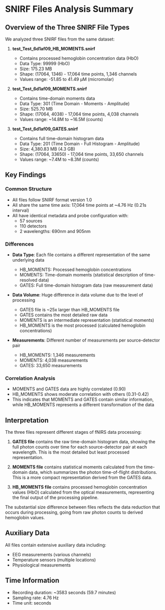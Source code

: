 # SNIRF Files Analysis Summary

## Overview of the Three SNIRF File Types

We analyzed three SNIRF files from the same dataset:

1. **test_Test_6d1af09_HB_MOMENTS.snirf**
   - Contains processed hemoglobin concentration data (HbO)
   - Data Type: 99999 (HbO)
   - Size: 175.23 MB
   - Shape: (17064, 1346) - 17,064 time points, 1,346 channels
   - Values range: -51.85 to 41.49 μM (micromolar)

2. **test_Test_6d1af09_MOMENTS.snirf**
   - Contains time-domain moments data
   - Data Type: 301 (Time Domain - Moments - Amplitude)
   - Size: 525.70 MB
   - Shape: (17064, 4038) - 17,064 time points, 4,038 channels
   - Values range: ~14.8M to ~16.5M (counts)

3. **test_Test_6d1af09_GATES.snirf**
   - Contains full time-domain histogram data
   - Data Type: 201 (Time Domain - Full Histogram - Amplitude)
   - Size: 4,380.83 MB (4.3 GB)
   - Shape: (17064, 33650) - 17,064 time points, 33,650 channels
   - Values range: ~7.4M to ~8.3M (counts)

## Key Findings

### Common Structure
- All files follow SNIRF format version 1.0
- All share the same time axis: 17,064 time points at ~4.76 Hz (0.21s interval)
- All have identical metadata and probe configuration with:
  - 57 sources
  - 110 detectors
  - 2 wavelengths: 690nm and 905nm

### Differences
- **Data Type**: Each file contains a different representation of the same underlying data
  - HB_MOMENTS: Processed hemoglobin concentrations
  - MOMENTS: Time-domain moments (statistical description of time-resolved data)
  - GATES: Full time-domain histogram data (raw measurement data)
  
- **Data Volume**: Huge difference in data volume due to the level of processing
  - GATES file is ~25x larger than HB_MOMENTS file
  - GATES contains the most detailed raw data
  - MOMENTS is an intermediate representation (statistical moments)
  - HB_MOMENTS is the most processed (calculated hemoglobin concentrations)

- **Measurements**: Different number of measurements per source-detector pair
  - HB_MOMENTS: 1,346 measurements
  - MOMENTS: 4,038 measurements
  - GATES: 33,650 measurements

### Correlation Analysis
- MOMENTS and GATES data are highly correlated (0.90)
- HB_MOMENTS shows moderate correlation with others (0.31-0.42)
- This indicates that MOMENTS and GATES contain similar information, while HB_MOMENTS represents a different transformation of the data

## Interpretation

The three files represent different stages of fNIRS data processing:

1. **GATES file** contains the raw time-domain histogram data, showing the full photon counts over time for each source-detector pair at each wavelength. This is the most detailed but least processed representation.

2. **MOMENTS file** contains statistical moments calculated from the time-domain data, which summarizes the photon time-of-flight distributions. This is a more compact representation derived from the GATES data.

3. **HB_MOMENTS file** contains processed hemoglobin concentration values (HbO) calculated from the optical measurements, representing the final output of the processing pipeline.

The substantial size difference between files reflects the data reduction that occurs during processing, going from raw photon counts to derived hemoglobin values.

## Auxiliary Data
All files contain extensive auxiliary data including:
- EEG measurements (various channels)
- Temperature sensors (multiple locations)
- Physiological measurements

## Time Information
- Recording duration: ~3583 seconds (59.7 minutes)
- Sampling rate: 4.76 Hz
- Time unit: seconds